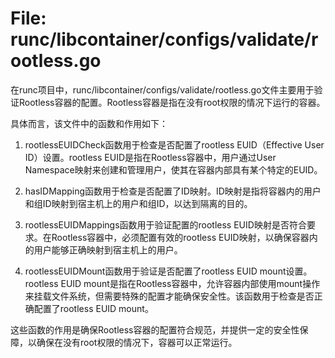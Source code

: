 # File: runc/libcontainer/configs/validate/rootless.go

在runc项目中，runc/libcontainer/configs/validate/rootless.go文件主要用于验证Rootless容器的配置。Rootless容器是指在没有root权限的情况下运行的容器。

具体而言，该文件中的函数和作用如下：

1. rootlessEUIDCheck函数用于检查是否配置了rootless EUID（Effective User ID）设置。rootless EUID是指在Rootless容器中，用户通过User Namespace映射来创建和管理用户，使其在容器内部具有某个特定的EUID。

2. hasIDMapping函数用于检查是否配置了ID映射。ID映射是指将容器内的用户和组ID映射到宿主机上的用户和组ID，以达到隔离的目的。

3. rootlessEUIDMappings函数用于验证配置的rootless EUID映射是否符合要求。在Rootless容器中，必须配置有效的rootless EUID映射，以确保容器内的用户能够正确映射到宿主机上的用户。

4. rootlessEUIDMount函数用于验证是否配置了rootless EUID mount设置。rootless EUID mount是指在Rootless容器中，允许容器内部使用mount操作来挂载文件系统，但需要特殊的配置才能确保安全性。该函数用于检查是否正确配置了rootless EUID mount。

这些函数的作用是确保Rootless容器的配置符合规范，并提供一定的安全性保障，以确保在没有root权限的情况下，容器可以正常运行。

